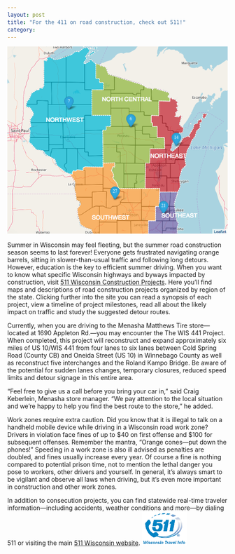```yaml
---
layout: post
title: "For the 411 on road construction, check out 511!"
category:
---
```

![Map of Wisconsin construction projects](/img/summerConstruction.png)


Summer in Wisconsin may feel fleeting, but the summer road construction season seems to last forever! Everyone gets frustrated navigating orange barrels, sitting in slower-than-usual traffic and following long detours. However, education is the key to efficient summer driving. When you want to know what specific Wisconsin highways and byways impacted by construction, visit [511 Wisconsin Construction Projects](https://projects.511wi.gov/). Here you’ll find maps and descriptions of road construction projects organized by region of the state. Clicking further into the site you can read a synopsis of each project, view a timeline of project milestones, read all about the likely impact on traffic and study the suggested detour routes.

Currently, when you are driving to the Menasha Matthews Tire store—located at 1690 Appleton Rd.—you may encounter the The WIS 441 Project. When completed, this project will reconstruct and expand approximately six miles of US 10/WIS 441 from four lanes to six lanes between Cold Spring Road (County CB) and Oneida Street (US 10) in Winnebago County as well as reconstruct five interchanges and the Roland Kampo Bridge. Be aware of the potential for sudden lanes changes, temporary closures, reduced speed limits and detour signage in this entire area.

“Feel free to give us a call before you bring your car in,” said Craig Keberlein, Menasha store manager. “We pay attention to the local situation and we’re happy to help you find the best route to the store,” he added.

Work zones require extra caution. Did you know that it is illegal to talk on a handheld mobile device while driving in a Wisconsin road work zone? Drivers in violation face fines of up to $40 on first offense and $100 for subsequent offenses. Remember the mantra, “Orange cones—put down the phones!” Speeding in a work zone is also ill advised as penalties are doubled, and fines usually increase every year. Of course a fine is nothing compared to potential prison time, not to mention the lethal danger you pose to workers, other drivers and yourself. In general, it’s always smart to be vigilant and observe all laws when driving, but it’s even more important in construction and other work zones.

In addition to consecution projects, you can find statewide real-time traveler information—including accidents, weather conditions and more—by dialing 511 or visiting the main [511 Wisconsin website](https://511wi.gov).
![511 Wisconsin Travel Info](/img/511WisconsinTravelInfo.png)
